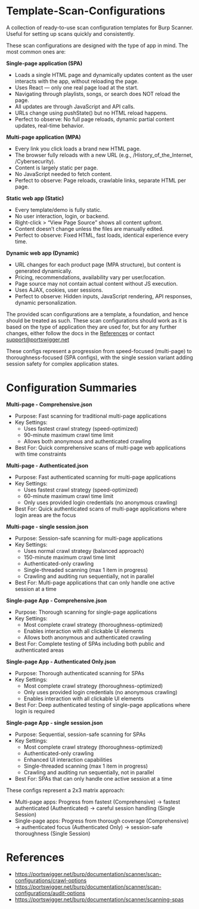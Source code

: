 # Template-Scan-Configurations
A collection of ready-to-use scan configuration templates for Burp Scanner. Useful for setting up scans quickly and consistently.

These scan configurations are designed with the type of app in mind. The most common ones are:

<b>Single-page application (SPA)</b>

- Loads a single HTML page and dynamically updates content as the user interacts with the app, without reloading the page.
- Uses React — only one real page load at the start.
- Navigating through playlists, songs, or search does NOT reload the page.
- All updates are through JavaScript and API calls.
- URLs change using pushState() but no HTML reload happens.
- Perfect to observe: No full page reloads, dynamic partial content updates, real-time behavior.

<b>Multi-page application (MPA)</b>

- Every link you click loads a brand new HTML page.
- The browser fully reloads with a new URL (e.g., /History_of_the_Internet, /Cybersecurity).
- Content is largely static per page.
- No JavaScript needed to fetch content.
- Perfect to observe: Page reloads, crawlable links, separate HTML per page.

<b>Static web app (Static)</b>

- Every template/demo is fully static.
- No user interaction, login, or backend.
- Right-click > “View Page Source” shows all content upfront.
- Content doesn’t change unless the files are manually edited.
- Perfect to observe: Fixed HTML, fast loads, identical experience every time.

<b>Dynamic web app (Dynamic)</b>

- URL changes for each product page (MPA structure), but content is generated dynamically.
- Pricing, recommendations, availability vary per user/location.
- Page source may not contain actual content without JS execution.
- Uses AJAX, cookies, user sessions. 
- Perfect to observe: Hidden inputs, JavaScript rendering, API responses, dynamic personalization.

The provided scan configurations are a template, a foundation, and hence should be treated as such. These scan configurations should work as it is based on the type of application they are used for, but for any further changes, either follow the docs in the [References](#References) or contact support@portswigger.net

These configs represent a progression from speed-focused (multi-page) to thoroughness-focused (SPA configs), with the single session variant adding session safety for complex application states.

# Configuration Summaries

<b>Multi-page - Comprehensive.json</b>
  - Purpose: Fast scanning for traditional multi-page applications
  - Key Settings:
    - Uses fastest crawl strategy (speed-optimized)
    - 90-minute maximum crawl time limit
    - Allows both anonymous and authenticated crawling
  - Best For: Quick comprehensive scans of multi-page web applications with time constraints

<b>Multi-page - Authenticated.json</b>
  - Purpose: Fast authenticated scanning for multi-page applications
  - Key Settings:
    - Uses fastest crawl strategy (speed-optimized)
    - 60-minute maximum crawl time limit
    - Only uses provided login credentials (no anonymous crawling)
  - Best For: Quick authenticated scans of multi-page applications where login areas are the focus

<b>Multi-page - single session.json</b>
  - Purpose: Session-safe scanning for multi-page applications
  - Key Settings:
    - Uses normal crawl strategy (balanced approach)
    - 150-minute maximum crawl time limit
    - Authenticated-only crawling
    - Single-threaded scanning (max 1 item in progress)
    - Crawling and auditing run sequentially, not in parallel
  - Best For: Multi-page applications that can only handle one active session at a time

<b>Single-page App - Comprehensive.json</b>
  - Purpose: Thorough scanning for single-page applications
  - Key Settings:
    - Most complete crawl strategy (thoroughness-optimized)
    - Enables interaction with all clickable UI elements
    - Allows both anonymous and authenticated crawling
  - Best For: Complete testing of SPAs including both public and authenticated areas

<b>Single-page App - Authenticated Only.json</b>
  - Purpose: Thorough authenticated scanning for SPAs
  - Key Settings:
    - Most complete crawl strategy (thoroughness-optimized)
    - Only uses provided login credentials (no anonymous crawling)
    - Enables interaction with all clickable UI elements
  - Best For: Deep authenticated testing of single-page applications where login is required

<b>Single-page App - single session.json</b>
  - Purpose: Sequential, session-safe scanning for SPAs
  - Key Settings:
    - Most complete crawl strategy (thoroughness-optimized)
    - Authenticated-only crawling
    - Enhanced UI interaction capabilities
    - Single-threaded scanning (max 1 item in progress)
    - Crawling and auditing run sequentially, not in parallel
  - Best For: SPAs that can only handle one active session at a time

  These configs represent a 2x3 matrix approach:
  - Multi-page apps: Progress from fastest (Comprehensive) → fastest authenticated (Authenticated) → careful session handling (Single Session)
  - Single-page apps: Progress from thorough coverage (Comprehensive) → authenticated focus (Authenticated Only) → session-safe thoroughness (Single Session)

# References
- https://portswigger.net/burp/documentation/scanner/scan-configurations/crawl-options
- https://portswigger.net/burp/documentation/scanner/scan-configurations/audit-options
- https://portswigger.net/burp/documentation/scanner/scanning-spas
